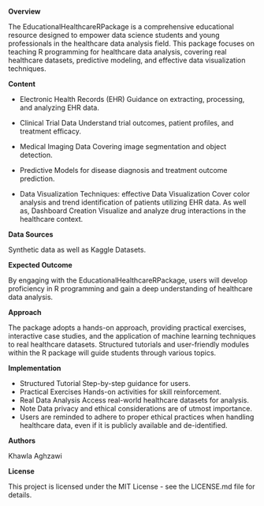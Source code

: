 **Overview**

The EducationalHealthcareRPackage is a comprehensive educational resource designed to empower data science students and young professionals in the healthcare data analysis field. 
This package focuses on teaching R programming for healthcare data analysis, covering real healthcare datasets, predictive modeling, and effective data visualization techniques.


**Content**
- Electronic Health Records (EHR) Guidance on extracting, processing, and analyzing EHR data.

- Clinical Trial Data Understand trial outcomes, patient profiles, and treatment efficacy.

- Medical Imaging Data Covering image segmentation and object detection.
  
- Predictive Models for disease diagnosis and treatment outcome prediction.

- Data Visualization Techniques: effective Data Visualization Cover color analysis and trend identification of patients utilizing EHR data. As well as, Dashboard Creation Visualize and analyze drug interactions in the healthcare context.
  

**Data Sources**

Synthetic data as well as Kaggle Datasets.


**Expected Outcome**

By engaging with the EducationalHealthcareRPackage, users will develop proficiency in R programming and gain a deep understanding of healthcare data analysis.


**Approach**

The package adopts a hands-on approach, providing practical exercises, interactive case studies, and the application of machine learning techniques to real healthcare datasets. 
Structured tutorials and user-friendly modules within the R package will guide students through various topics.


**Implementation**

- Structured Tutorial Step-by-step guidance for users.
- Practical Exercises Hands-on activities for skill reinforcement.
- Real Data Analysis Access real-world healthcare datasets for analysis.
- Note Data privacy and ethical considerations are of utmost importance.
- Users are reminded to adhere to proper ethical practices when handling healthcare data, even if it is publicly available and de-identified.


**Authors**

Khawla Aghzawi


**License**

This project is licensed under the MIT License - see the LICENSE.md file for details.